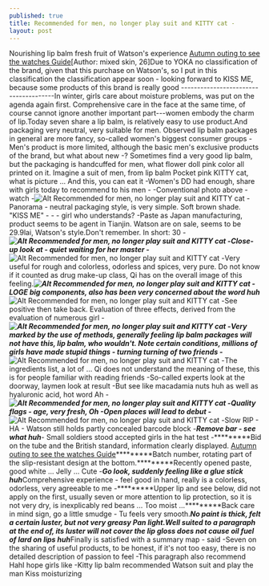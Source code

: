 ```yaml
---
published: true
title: Recommended for men, no longer play suit and KITTY cat -
layout: post
---
```

Nourishing lip balm fresh fruit of Watson\'s experience  [Autumn outing to see the watches Guide](http://www.mkfans.com/2016/01/21/autumn-outing-to-see-the-watches-guide/)[Author: mixed skin, 26]Due to YOKA no classification of the brand, given that this purchase on Watson\'s, so I put in this classification the classification appear soon - looking forward to KISS ME, because some products of this brand is really good --------------------------------------In winter, girls care about moisture problems, was put on the agenda again first. Comprehensive care in the face at the same time, of course cannot ignore another important part---women embody the charm of lip.Today seven share a lip balm, is relatively easy to use product.And packaging very neutral, very suitable for men. Observed lip balm packages in general are more fancy, so-called women\'s biggest consumer groups -Men\'s product is more limited, although the basic men\'s exclusive products of the brand, but what about new -? Sometimes find a very good lip balm, but the packaging is handcuffed for men, what flower doll pink color all printed on it. Imagine a suit of men, from lip balm Pocket pink KITTY cat, what is picture ... And this, you can eat it -Women\'s DD had enough, share with girls today to recommend to his men - -Conventional photo above - watch -![Alt Recommended for men, no longer play suit and KITTY cat -](https://c2.staticflickr.com/2/1581/25816021875_bd13bd9b45.jpg)Panorama - neutral packaging style, is very simple. Soft brown shade. \"KISS ME\" - - - girl who understands? -Paste as Japan manufacturing, product seems to be agent in Tianjin. Watson are on sale, seems to be 29.9lai, Watson\'s style.Don\'t remember. In short: 30 -*********![Alt Recommended for men, no longer play suit and KITTY cat -](https://c2.staticflickr.com/2/1490/25816032345_76de1bba07.jpg)Close-up look at - quiet waiting for her master -*********![Alt Recommended for men, no longer play suit and KITTY cat -](https://c2.staticflickr.com/2/1465/25695095242_55fb03f0f1.jpg)Very useful for rough and colorless, odorless and spices, very pure. Do not know if it counted as drug make-up class, Qi has on the overall image of this feeling.*********![Alt Recommended for men, no longer play suit and KITTY cat -](https://c2.staticflickr.com/2/1680/25695103652_b81a458116.jpg)LOGE big components, also has been very concerned about the word huh*********![Alt Recommended for men, no longer play suit and KITTY cat -](https://c2.staticflickr.com/2/1705/25185566994_b43580968d.jpg)See positive then take back. Evaluation of three effects, derived from the evaluation of numerous girl -*********![Alt Recommended for men, no longer play suit and KITTY cat -](https://c2.staticflickr.com/2/1550/25515392610_94355d1be1.jpg)Very marked by the use of methods, generally feeling lip balm packages will not have this, lip balm, who wouldn\'t. Note certain conditions, millions of girls have made stupid things - turning turning of two friends -*********![Alt Recommended for men, no longer play suit and KITTY cat -](https://c2.staticflickr.com/2/1510/25515400940_1e5578c464.jpg)The ingredients list, a lot of ... Qi does not understand the meaning of these, this is for people familiar with reading friends -So-called experts look at the doorway, laymen look at result -But see like macadamia nuts huh as well as hyaluronic acid, hot word Ah -*********![Alt Recommended for men, no longer play suit and KITTY cat -](https://c2.staticflickr.com/2/1560/25185594094_5952f06864.jpg)Quality flags - age, very fresh, Oh -Open places will lead to debut -*********![Alt Recommended for men, no longer play suit and KITTY cat -](https://c2.staticflickr.com/2/1679/25185605274_03ba16f995.jpg)Slow RIP - HA - Watson still holds partly concealed barcode block -*********Remove bar - see what huh*********- Small soldiers stood accepted girls in the hat test -*********Bid on the tube and the British standard, information clearly displayed. [Autumn outing to see the watches Guide](http://www.mkfans.com/2016/01/21/autumn-outing-to-see-the-watches-guide/)*********Batch number, rotating part of the slip-resistant design at the bottom.*********Recently opened paste, good white ... Jelly ... Cute -*********Go look, suddenly feeling like a glue stick huh*********Comprehensive experience - feel good in hand, really is a colorless, odorless, very agreeable to me -*********Upper lip and see below, did not apply on the first, usually seven or more attention to lip protection, so it is not very dry, is inexplicably red beans ... Too moist ...*********Back care in mind sign, go a little smudge - Tu feels very smooth.*********No paint is thick, felt a certain luster, but not very greasy Pan light.Well suited to a paragraph at the end of, its luster will not cover the lip gloss does not cause oil fuel of lard on lips huh*********Finally is satisfied with a summary map - said -Seven on the sharing of useful products, to be honest, if it\'s not too easy, there is no detailed description of passion to feel -This paragraph also recommend HahI hope girls like -Kitty lip balm recommended Watson suit and play the man Kiss moisturizing